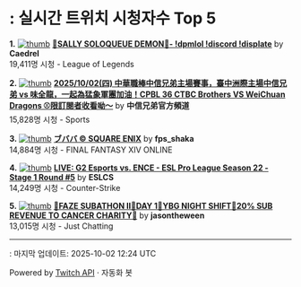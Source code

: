 # : 실시간 트위치 시청자수 Top 5

**1.** [![thumb](https://static-cdn.jtvnw.net/previews-ttv/live_user_caedrel-320x180.jpg)](https://twitch.tv/Caedrel)
**[🔴SALLY SOLOQUEUE DEMON🔴-  !dpmlol !discord !displate](https://twitch.tv/Caedrel)** by **Caedrel**<br>19,411명 시청  - League of Legends

**2.** [![thumb](https://static-cdn.jtvnw.net/previews-ttv/live_user_brothers_baseball-320x180.jpg)](https://twitch.tv/中信兄弟官方頻道)
**[2025/10/02(四) 中華職棒中信兄弟主場賽事，臺中洲際主場中信兄弟 vs 味全龍，一起為猛象軍團加油！CPBL 36  CTBC Brothers VS WeiChuan Dragons ⚾️限訂閱者收看呦～](https://twitch.tv/中信兄弟官方頻道)** by **中信兄弟官方頻道**<br>15,828명 시청  - Sports

**3.** [![thumb](https://static-cdn.jtvnw.net/previews-ttv/live_user_fps_shaka-320x180.jpg)](https://twitch.tv/fps_shaka)
**[ブババ © SQUARE ENIX](https://twitch.tv/fps_shaka)** by **fps_shaka**<br>14,884명 시청  - FINAL FANTASY XIV ONLINE

**4.** [![thumb](https://static-cdn.jtvnw.net/previews-ttv/live_user_eslcs-320x180.jpg)](https://twitch.tv/ESLCS)
**[LIVE: G2 Esports vs. ENCE - ESL Pro League Season 22 - Stage 1 Round #5](https://twitch.tv/ESLCS)** by **ESLCS**<br>14,249명 시청  - Counter-Strike

**5.** [![thumb](https://static-cdn.jtvnw.net/previews-ttv/live_user_jasontheween-320x180.jpg)](https://twitch.tv/jasontheween)
**[🔴FAZE SUBATHON II🔴DAY 1🔴YBG NIGHT SHIFT🔴20% SUB REVENUE TO CANCER CHARITY🔴](https://twitch.tv/jasontheween)** by **jasontheween**<br>13,015명 시청  - Just Chatting


---
: 마지막 업데이트: 2025-10-02 12:24 UTC

Powered by [Twitch API](https://dev.twitch.tv/docs/api/reference) · 자동화 봇
